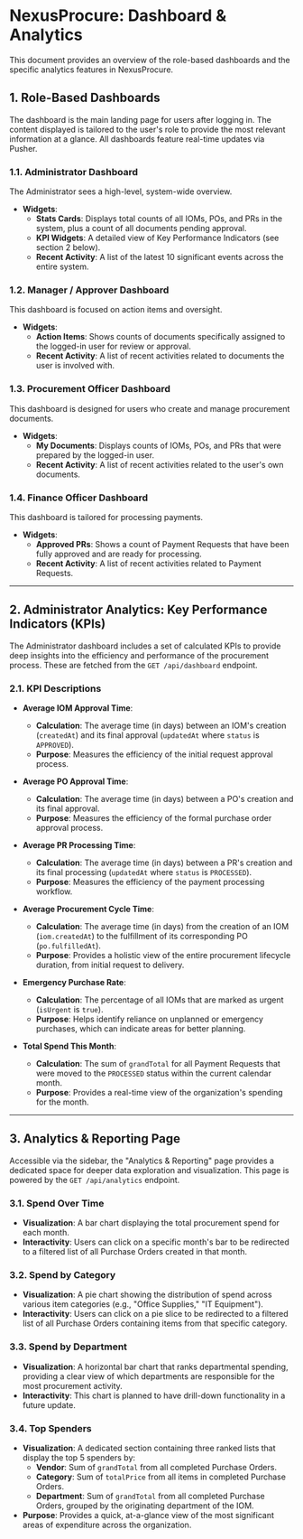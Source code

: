 # NexusProcure: Dashboard & Analytics

This document provides an overview of the role-based dashboards and the specific analytics features in NexusProcure.

## 1. Role-Based Dashboards

The dashboard is the main landing page for users after logging in. The content displayed is tailored to the user's role to provide the most relevant information at a glance. All dashboards feature real-time updates via Pusher.

### 1.1. Administrator Dashboard

The Administrator sees a high-level, system-wide overview.
*   **Widgets**:
    *   **Stats Cards**: Displays total counts of all IOMs, POs, and PRs in the system, plus a count of all documents pending approval.
    *   **KPI Widgets**: A detailed view of Key Performance Indicators (see section 2 below).
    *   **Recent Activity**: A list of the latest 10 significant events across the entire system.

### 1.2. Manager / Approver Dashboard

This dashboard is focused on action items and oversight.
*   **Widgets**:
    *   **Action Items**: Shows counts of documents specifically assigned to the logged-in user for review or approval.
    *   **Recent Activity**: A list of recent activities related to documents the user is involved with.

### 1.3. Procurement Officer Dashboard

This dashboard is designed for users who create and manage procurement documents.
*   **Widgets**:
    *   **My Documents**: Displays counts of IOMs, POs, and PRs that were prepared by the logged-in user.
    *   **Recent Activity**: A list of recent activities related to the user's own documents.

### 1.4. Finance Officer Dashboard

This dashboard is tailored for processing payments.
*   **Widgets**:
    *   **Approved PRs**: Shows a count of Payment Requests that have been fully approved and are ready for processing.
    *   **Recent Activity**: A list of recent activities related to Payment Requests.

---

## 2. Administrator Analytics: Key Performance Indicators (KPIs)

The Administrator dashboard includes a set of calculated KPIs to provide deep insights into the efficiency and performance of the procurement process. These are fetched from the `GET /api/dashboard` endpoint.

### 2.1. KPI Descriptions

*   **Average IOM Approval Time**:
    *   **Calculation**: The average time (in days) between an IOM's creation (`createdAt`) and its final approval (`updatedAt` where `status` is `APPROVED`).
    *   **Purpose**: Measures the efficiency of the initial request approval process.

*   **Average PO Approval Time**:
    *   **Calculation**: The average time (in days) between a PO's creation and its final approval.
    *   **Purpose**: Measures the efficiency of the formal purchase order approval process.

*   **Average PR Processing Time**:
    *   **Calculation**: The average time (in days) between a PR's creation and its final processing (`updatedAt` where `status` is `PROCESSED`).
    *   **Purpose**: Measures the efficiency of the payment processing workflow.

*   **Average Procurement Cycle Time**:
    *   **Calculation**: The average time (in days) from the creation of an IOM (`iom.createdAt`) to the fulfillment of its corresponding PO (`po.fulfilledAt`).
    *   **Purpose**: Provides a holistic view of the entire procurement lifecycle duration, from initial request to delivery.

*   **Emergency Purchase Rate**:
    *   **Calculation**: The percentage of all IOMs that are marked as urgent (`isUrgent` is `true`).
    *   **Purpose**: Helps identify reliance on unplanned or emergency purchases, which can indicate areas for better planning.

*   **Total Spend This Month**:
    *   **Calculation**: The sum of `grandTotal` for all Payment Requests that were moved to the `PROCESSED` status within the current calendar month.
    *   **Purpose**: Provides a real-time view of the organization's spending for the month.

---

## 3. Analytics & Reporting Page

Accessible via the sidebar, the "Analytics & Reporting" page provides a dedicated space for deeper data exploration and visualization. This page is powered by the `GET /api/analytics` endpoint.

### 3.1. Spend Over Time

*   **Visualization**: A bar chart displaying the total procurement spend for each month.
*   **Interactivity**: Users can click on a specific month's bar to be redirected to a filtered list of all Purchase Orders created in that month.

### 3.2. Spend by Category

*   **Visualization**: A pie chart showing the distribution of spend across various item categories (e.g., "Office Supplies," "IT Equipment").
*   **Interactivity**: Users can click on a pie slice to be redirected to a filtered list of all Purchase Orders containing items from that specific category.

### 3.3. Spend by Department

*   **Visualization**: A horizontal bar chart that ranks departmental spending, providing a clear view of which departments are responsible for the most procurement activity.
*   **Interactivity**: This chart is planned to have drill-down functionality in a future update.

### 3.4. Top Spenders

*   **Visualization**: A dedicated section containing three ranked lists that display the top 5 spenders by:
    *   **Vendor**: Sum of `grandTotal` from all completed Purchase Orders.
    *   **Category**: Sum of `totalPrice` from all items in completed Purchase Orders.
    *   **Department**: Sum of `grandTotal` from all completed Purchase Orders, grouped by the originating department of the IOM.
*   **Purpose**: Provides a quick, at-a-glance view of the most significant areas of expenditure across the organization.